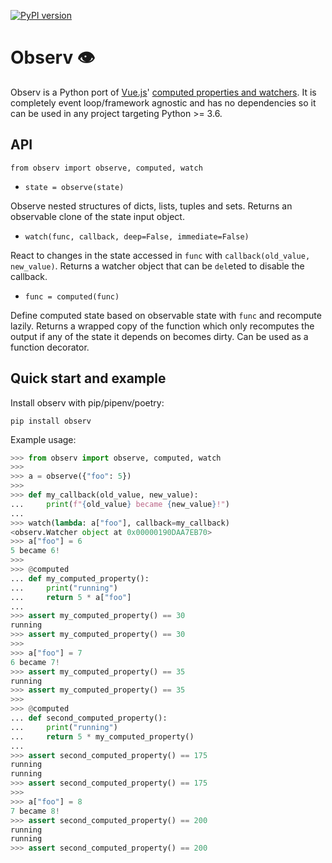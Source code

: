 [![PyPI version](https://badge.fury.io/py/observ.svg)](https://badge.fury.io/py/observ)

# Observ 👁

Observ is a Python port of [Vue.js](https://vuejs.org/)' [computed properties and watchers](https://vuejs.org/v2/guide/computed.html). It is completely event loop/framework agnostic and has no dependencies so it can be used in any project targeting Python >= 3.6.

## API

`from observ import observe, computed, watch`

* `state = observe(state)`

Observe nested structures of dicts, lists, tuples and sets. Returns an observable clone of the state input object.

* `watch(func, callback, deep=False, immediate=False)`

React to changes in the state accessed in `func` with `callback(old_value, new_value)`. Returns a watcher object that can be `del`eted to disable the callback.

* `func = computed(func)`

Define computed state based on observable state with `func` and recompute lazily. Returns a wrapped copy of the function which only recomputes the output if any of the state it depends on becomes dirty. Can be used as a function decorator.

## Quick start and example

Install observ with pip/pipenv/poetry:

`pip install observ`

Example usage:

```python
>>> from observ import observe, computed, watch
>>>
>>> a = observe({"foo": 5})
>>>
>>> def my_callback(old_value, new_value):
...     print(f"{old_value} became {new_value}!")
...
>>> watch(lambda: a["foo"], callback=my_callback)
<observ.Watcher object at 0x00000190DAA7EB70>
>>> a["foo"] = 6
5 became 6!
>>>
>>> @computed
... def my_computed_property():
...     print("running")
...     return 5 * a["foo"]
...
>>> assert my_computed_property() == 30
running
>>> assert my_computed_property() == 30
>>>
>>> a["foo"] = 7
6 became 7!
>>> assert my_computed_property() == 35
running
>>> assert my_computed_property() == 35
>>>
>>> @computed                                
... def second_computed_property():          
...     print("running")                     
...     return 5 * my_computed_property()    
...                                          
>>> assert second_computed_property() == 175 
running                                      
running                                      
>>> assert second_computed_property() == 175 
>>>
>>> a["foo"] = 8                             
7 became 8!                                  
>>> assert second_computed_property() == 200 
running                                      
running                                      
>>> assert second_computed_property() == 200 
```
